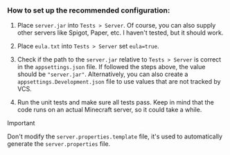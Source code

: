 ### How to set up the recommended configuration:

1. Place `server.jar` into `Tests > Server`. Of course, you can also supply other servers like Spigot, Paper, etc. I haven't tested, but it should work.

2. Place `eula.txt` into `Tests > Server` set `eula=true`.

3. Check if the path to the `server.jar` relative to `Tests > Server` is correct in the `appsettings.json` file. If followed the steps above, the value should be `"server.jar"`. Alternatively, you can also create a `appsettings.Development.json` file to use values that are not tracked by VCS.

4. Run the unit tests and make sure all tests pass. Keep in mind that the code runs on an actual Minecraft server, so it could take a while.

> [!IMPORTANT]
> Don't modify the `server.properties.template` file, it's used to automatically generate the `server.properties` file.